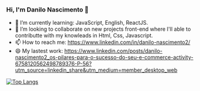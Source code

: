 ### Hi, I'm Danilo Nascimento 👋

- 🌱 I’m currently learning: JavaScript, English, ReactJS.
- 👯 I’m looking to collaborate on new projects front-end where I'll able to contributte with my knowleads in Html, Css, Javascript.
- 📫 How to reach me: https://www.linkedin.com/in/danilo-nascimento2/
- 😄 My lastest work: https://www.linkedin.com/posts/danilo-nascimento2_os-pilares-para-o-sucesso-do-seu-e-commerce-activity-6758120562498789376-P-56?utm_source=linkedin_share&utm_medium=member_desktop_web

[![Top Langs](https://github-readme-stats.vercel.app/api/top-langs/?username=Danilo09&layout=compact)](https://github.com/anuraghazra/github-readme-stats)


<div style="display: inline-block"> 
  <img align="center" alt="" src="https://user-images.githubusercontent.com/25181517/192158954-f88b5814-d510-4564-b285-dff7d6400dad.png"
</div>

